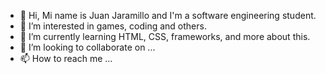 - 👋 Hi, Mi name is Juan Jaramillo and I'm a software engineering student.
- 👀 I’m interested in games, coding and others.
- 🌱 I’m currently learning HTML, CSS, frameworks, and more about this.
- 💞️ I’m looking to collaborate on ...
- 📫 How to reach me ...

<!---
JuanAlonzo/JuanAlonzo is a ✨ special ✨ repository because its `README.md` (this file) appears on your GitHub profile.
You can click the Preview link to take a look at your changes.
--->
